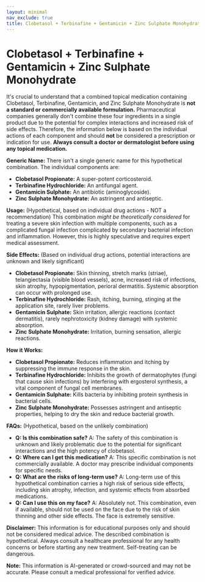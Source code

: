 ```yaml
---
layout: minimal
nav_exclude: true
title: Clobetasol + Terbinafine + Gentamicin + Zinc Sulphate Monohydrate
---
```


# Clobetasol + Terbinafine + Gentamicin + Zinc Sulphate Monohydrate

It's crucial to understand that a combined topical medication containing Clobetasol, Terbinafine, Gentamicin, and Zinc Sulphate Monohydrate is **not a standard or commercially available formulation.**  Pharmaceutical companies generally don't combine these four ingredients in a single product due to the potential for complex interactions and increased risk of side effects.  Therefore, the information below is based on the individual actions of each component and should **not** be considered a prescription or indication for use.  **Always consult a doctor or dermatologist before using any topical medication.**


**Generic Name:**  There isn't a single generic name for this hypothetical combination.  The individual components are:

* **Clobetasol Propionate:**  A super-potent corticosteroid.
* **Terbinafine Hydrochloride:** An antifungal agent.
* **Gentamicin Sulphate:** An antibiotic (aminoglycoside).
* **Zinc Sulphate Monohydrate:** An astringent and antiseptic.


**Usage:**  (Hypothetical, based on individual drug actions - NOT a recommendation)  This combination *might be theoretically considered* for treating a severe skin infection with multiple components, such as a complicated fungal infection complicated by secondary bacterial infection and inflammation.  However, this is highly speculative and requires expert medical assessment.

**Side Effects:**  (Based on individual drug actions, potential interactions are unknown and likely significant)

* **Clobetasol Propionate:** Skin thinning, stretch marks (striae), telangiectasia (visible blood vessels), acne, increased risk of infections, skin atrophy, hypopigmentation, perioral dermatitis.  Systemic absorption can occur with prolonged use.
* **Terbinafine Hydrochloride:**  Rash, itching, burning, stinging at the application site, rarely liver problems.
* **Gentamicin Sulphate:**  Skin irritation, allergic reactions (contact dermatitis), rarely nephrotoxicity (kidney damage) with systemic absorption.
* **Zinc Sulphate Monohydrate:** Irritation, burning sensation, allergic reactions.


**How it Works:**

* **Clobetasol Propionate:**  Reduces inflammation and itching by suppressing the immune response in the skin.
* **Terbinafine Hydrochloride:**  Inhibits the growth of dermatophytes (fungi that cause skin infections) by interfering with ergosterol synthesis, a vital component of fungal cell membranes.
* **Gentamicin Sulphate:**  Kills bacteria by inhibiting protein synthesis in bacterial cells.
* **Zinc Sulphate Monohydrate:**  Possesses astringent and antiseptic properties, helping to dry the skin and reduce bacterial growth.


**FAQs:** (Hypothetical, based on the unlikely combination)

* **Q: Is this combination safe?** A:  The safety of this combination is unknown and likely problematic due to the potential for significant interactions and the high potency of clobetasol.
* **Q: Where can I get this medication?** A:  This specific combination is not commercially available.  A doctor may prescribe individual components for specific needs.
* **Q: What are the risks of long-term use?** A:  Long-term use of this hypothetical combination carries a high risk of serious side effects, including skin atrophy, infection, and systemic effects from absorbed medications.
* **Q: Can I use this on my face?** A:  Absolutely not.  This combination, even if available, should not be used on the face due to the risk of skin thinning and other side effects.  The face is extremely sensitive.


**Disclaimer:** This information is for educational purposes only and should not be considered medical advice.  The described combination is hypothetical.  Always consult a healthcare professional for any health concerns or before starting any new treatment.  Self-treating can be dangerous.


**Note:** This information is AI-generated or crowd-sourced and may not be accurate. Please consult a medical professional for verified advice.